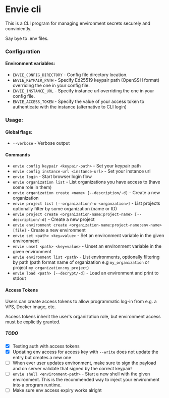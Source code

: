 # Envie cli

This is a CLI program for managing environment secrets securely and conviniently.

Say bye to .env files.

### Configuration

#### Environment variables:
- `ENVIE_CONFIG_DIRECTORY` - Config file directory location.
- `ENVIE_KEYPAIR_PATH` - Specify Ed25519 keypair path (OpenSSH format) overriding the one in your config file.
- `ENVIE_INSTANCE_URL` - Specify instance url overriding the one in your config file.
- `ENVIE_ACCESS_TOKEN` - Specify the value of your access token to authenticate with the instance (alternative to CLI login)

### Usage:

#### Global flags:

- `--verbose` - Verbose output

#### Commands
- `envie config keypair <keypair-path>` - Set your keypair path
- `envie config instance-url <instance-url>` - Set your instance url
- `envie login` - Start browser login flow
- `envie organization list` - List organizations you have access to (have some role in them)
- `envie organization create <name> [--description/-d]` - Create a new organization
- `envie project list [--organization/-o <organzation>]` - List projects optionally filter by some organization (name or ID)
- `envie project create <organization-name:project-name> [--description/-d]` - Create a new project
- `envie environment create <organization-name:project-name:env-name> [file]` - Create a new environment
- `envie set <path> <key=value>` - Set an environment variable in the given environment
- `envie unset <path> <key=value>` - Unset an environment variable in the given environment
- `envie environment list <path>` - List environments, optionally filtering by path (path format name of organization e.g `my_organization` or project `my_organization:my_project`)
- `envie load <path> [--decrypt/-d]` - Load an environment and print to stdout

#### Access Tokens

Users can create access tokens to allow programmatic log-in from e.g. a VPS, Docker image, etc.

Access tokens inherit the user's organization role, but environment access must be explicitly granted.

##### TODO
- [x] Testing auth with access tokens
- [x] Updating env access for access key with `--write` does not update the entry but creates a new one
- [ ] When ever user updates environment, make sure to sign the payload and on server validate that signed by the correct keypair!
- [ ] `envie shell <environment-path>` - Start a new shell with the given environment. This is the recommended way to inject your environment into a program runtime.
- [ ] Make sure env access expiry works alright
